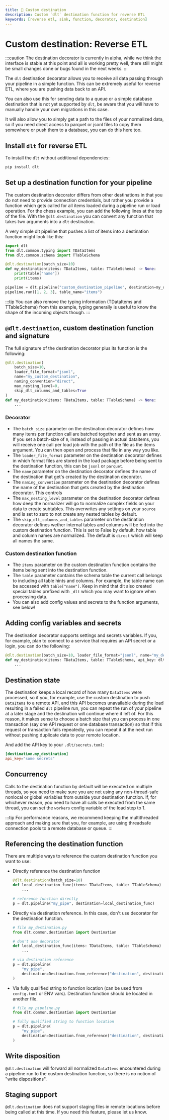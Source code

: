 ```yaml
---
title: 🧪 Custom destination
description: Custom `dlt` destination function for reverse ETL
keywords: [reverse etl, sink, function, decorator, destination]
---
```


# Custom destination: Reverse ETL

:::caution
The destination decorator is currently in alpha, while we think the interface is stable at this point and all is working pretty well, there still might be
small changes done or bugs found in the next weeks.
:::

The `dlt` destination decorator allows you to receive all data passing through your pipeline in a simple function. This can be extremely useful for
reverse ETL, where you are pushing data back to an API.

You can also use this for sending data to a queue or a simple database destination that is not
yet supported by `dlt`, be aware that you will have to manually handle your own migrations in this case.

It will also allow you to simply get a path
to the files of your normalized data, so if you need direct access to parquet or jsonl files to copy them somewhere or push them to a database,
you can do this here too.

## Install `dlt` for reverse ETL

To install the `dlt` without additional dependencies:
```sh
pip install dlt
```

## Set up a destination function for your pipeline

The custom destination decorator differs from other destinations in that you do not need to provide connection credentials, but rather you provide a function which
gets called for all items loaded during a pipeline run or load operation. For the chess example, you can add the following lines at the top of the file.
With the `@dlt.destination` you can convert any function that takes two arguments into a `dlt` destination.

A very simple dlt pipeline that pushes a list of items into a destination function might look like this:

```py
import dlt
from dlt.common.typing import TDataItems
from dlt.common.schema import TTableSchema

@dlt.destination(batch_size=10)
def my_destination(items: TDataItems, table: TTableSchema) -> None:
    print(table["name"])
    print(items)

pipeline = dlt.pipeline("custom_destination_pipeline", destination=my_destination)
pipeline.run([1, 2, 3], table_name="items")
```

:::tip
You can also remove the typing information (TDataItems and TTableSchema) from this example, typing generally is useful to know the shape of the incoming objects though.
:::

## `@dlt.destination`, custom destination function and signature

The full signature of the destination decorator plus its function is the following:

```py
@dlt.destination(
    batch_size=10,
    loader_file_format="jsonl",
    name="my_custom_destination",
    naming_convention="direct",
    max_nesting_level=0,
    skip_dlt_columns_and_tables=True
)
def my_destination(items: TDataItems, table: TTableSchema) -> None:
    ...
```

### Decorator
* The `batch_size` parameter on the destination decorator defines how many items per function call are batched together and sent as an array. If you set a batch-size of `0`,
instead of passing in actual dataitems, you will receive one call per load job with the path of the file as the items argument. You can then open and process that file
in any way you like.
* The `loader_file_format` parameter on the destination decorator defines in which format files are stored in the load package before being sent to the destination function,
this can be `jsonl` or `parquet`.
* The `name` parameter on the destination decorator defines the name of the destination that get's created by the destination decorator.
* The `naming_convention` parameter on the destination decorator defines the name of the destination that gets created by the destination decorator. This controls
* The `max_nesting_level` parameter on the destination decorator defines how deep the normalizer will go to normalize complex fields on your data to create subtables. This overwrites any settings on your `source` and is set to zero to not create any nested tables by default.
* The `skip_dlt_columns_and_tables` parameter on the destination decorator defines wether internal tables and columns will be fed into the custom destination function. This is set to False by default.
how table and column names are normalized. The default is `direct` which will keep all names the same.

### Custom destination function
* The `items` parameter on the custom destination function contains the items being sent into the destination function.
* The `table` parameter contains the schema table the current call belongs to including all table hints and columns. For example, the table name can be accessed with `table["name"]`. Keep in mind that dlt also created special tables prefixed with `_dlt` which you may want to ignore when processing data.
* You can also add config values and secrets to the function arguments, see below!


## Adding config variables and secrets
The destination decorator supports settings and secrets variables. If you, for example, plan to connect to a service that requires an API secret or a login, you can do the following:

```py
@dlt.destination(batch_size=10, loader_file_format="jsonl", name="my_destination")
def my_destination(items: TDataItems, table: TTableSchema, api_key: dlt.secrets.value) -> None:
    ...
```


## Destination state

The destination keeps a local record of how many `DataItems` were processed, so if you, for example, use the custom destination to push `DataItems` to a remote API, and this
API becomes unavailable during the load resulting in a failed `dlt` pipeline run, you can repeat the run of your pipeline at a later stage and the destination will continue
where it left of. For this reason, it makes sense to choose a batch size that you can process in one transaction (say one API request or one database transaction) so that if this
request or transaction fails repeatedly, you can repeat it at the next run without pushing duplicate data to your remote location.

And add the API key to your `.dlt/secrets.toml`:

```toml
[destination.my_destination]
api_key="some secrets"
```


## Concurrency

Calls to the destination function by default will be executed on multiple threads, so you need to make sure you are not using any non-thread-safe nonlocal or global variables from outside
your destination function. If, for whichever reason, you need to have all calls be executed from the same thread, you can set the `workers` config variable of the load step to 1.

:::tip
For performance reasons, we recommend keeping the multithreaded approach and making sure that you, for example, are using threadsafe connection pools to a remote database or queue.
:::

## Referencing the destination function

There are multiple ways to reference the custom destination function you want to use:
- Directly reference the destination function

  ```py
  @dlt.destination(batch_size=10)
  def local_destination_func(items: TDataItems, table: TTableSchema) -> None:
      ...

  # reference function directly
  p = dlt.pipeline("my_pipe", destination=local_destination_func)
  ```
- Directly via destination reference. In this case, don't use decorator for the destination function.
  ```py
  # file my_destination.py
  from dlt.common.destination import Destination

  # don't use decorator
  def local_destination_func(items: TDataItems, table: TTableSchema) -> None:
      ...

  # via destination reference
  p = dlt.pipeline(
      "my_pipe",
      destination=Destination.from_reference("destination", destination_callable=local_destination_func)
  )
  ```
- Via fully qualified string to function location (can be used from `config.toml` or ENV vars). Destination function should be located in another file.
  ```py
  # file my_pipeline.py
  from dlt.common.destination import Destination

  # fully qualified string to function location
  p = dlt.pipeline(
      "my_pipe",
      destination=Destination.from_reference("destination", destination_callable="my_destination.local_destination_func")
  )
  ```


## Write disposition

`@dlt.destination` will forward all normalized `DataItems` encountered during a pipeline run to the custom destination function, so there is no notion of "write dispositions".

## Staging support

`@dlt.destination` does not support staging files in remote locations before being called at this time. If you need this feature, please let us know.

